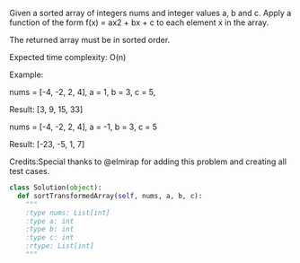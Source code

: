 
Given a sorted array of integers nums and integer values a, b and c.  Apply a function of the form f(x) = ax2 + bx + c to each element x in the array. 

The returned array must be in sorted order.

Expected time complexity: O(n)

Example:

nums = [-4, -2, 2, 4], a = 1, b = 3, c = 5,

Result: [3, 9, 15, 33]

nums = [-4, -2, 2, 4], a = -1, b = 3, c = 5

Result: [-23, -5, 1, 7]



Credits:Special thanks to @elmirap for adding this problem and creating all test cases.


```python
class Solution(object):
  def sortTransformedArray(self, nums, a, b, c):
    """
    :type nums: List[int]
    :type a: int
    :type b: int
    :type c: int
    :rtype: List[int]
    """
```
